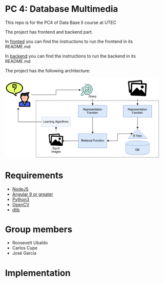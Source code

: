 # PC 4: Database Multimedia

This repo is for the PC4 of Data Base II course at UTEC

The project has frontend and backend part.

In [fronted](front-end) you can find the instructions to run the frontend in its README.md

In [backend](back-end) you can find the instructions to run the backend in its README.md

The project has the following architecture:

![Architecture Diagram](PC4.png)

# Requirements
- [NodeJS](https://nodejs.org/es/)
- [Angular 9 or greater](https://angular.io/)
- [Python3](https://www.python.org/download/releases/3.0/)
- [OpenCV](https://opencv.org/)
- [dlib](https://pypi.org/project/dlib/)

# Group members
- Roosevelt Ubaldo
- Carlos Cupe
- José García

# Implementation